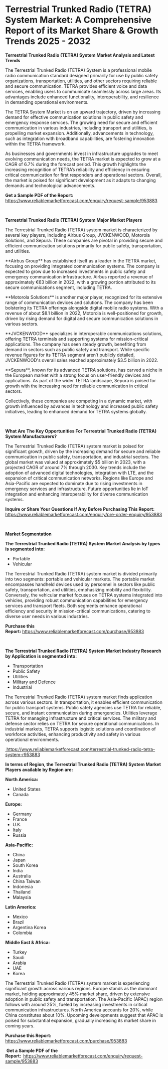 <p><h1>Terrestrial Trunked Radio (TETRA) System Market: A Comprehensive Report of its Market Share & Growth Trends 2025 - 2032</h1></p><p><strong>Terrestrial Trunked Radio (TETRA) System Market Analysis and Latest Trends</strong></p>
<p><p>The Terrestrial Trunked Radio (TETRA) System is a professional mobile radio communication standard designed primarily for use by public safety organizations, transportation, utilities, and other sectors requiring reliable and secure communication. TETRA provides efficient voice and data services, enabling users to communicate seamlessly across large areas. Its advantages include enhanced functionality, interoperability, and resilience in demanding operational environments.</p><p>The TETRA System Market is on an upward trajectory, driven by increasing demand for effective communication solutions in public safety and emergency response services. The growing need for secure and efficient communication in various industries, including transport and utilities, is propelling market expansion. Additionally, advancements in technology, such as integration with broadband capabilities, are fostering innovation within the TETRA framework.</p><p>As businesses and governments invest in infrastructure upgrades to meet evolving communication needs, the TETRA market is expected to grow at a CAGR of 6.7% during the forecast period. This growth highlights the increasing recognition of TETRA’s reliability and efficiency in ensuring critical communication for first responders and operational sectors. Overall, the market is poised for significant development as it adapts to changing demands and technological advancements.</p></p>
<p><strong>Get a Sample PDF of the Report:&nbsp;</strong> <a href="https://www.reliablemarketforecast.com/enquiry/request-sample/953883?utm_campaign=1080&utm_medium=2&utm_source=Github&utm_content=ia&utm_term=16042025&utm_id=terrestrial-trunked-radio-tetra-system">https://www.reliablemarketforecast.com/enquiry/request-sample/953883</a></p>
<p>&nbsp;</p>
<p><strong>Terrestrial Trunked Radio (TETRA) System Major Market Players</strong></p>
<p><p>The Terrestrial Trunked Radio (TETRA) system market is characterized by several key players, including Airbus Group, JVCKENWOOD, Motorola Solutions, and Sepura. These companies are pivotal in providing secure and efficient communication solutions primarily for public safety, transportation, and utilities.</p><p>**Airbus Group** has established itself as a leader in the TETRA market, focusing on providing integrated communication systems. The company is expected to grow due to increased investments in public safety and emergency communication infrastructure. Airbus reported a revenue of approximately €63 billion in 2022, with a growing portion attributed to its secure communications segment, including TETRA.</p><p>**Motorola Solutions** is another major player, recognized for its extensive range of communication devices and solutions. The company has been bolstering its TETRA offerings alongside digital mobile radio systems. With a revenue of about $8.1 billion in 2022, Motorola is well-positioned for growth, driven by rising demand for digital and secure communication solutions in various sectors.</p><p>**JVCKENWOOD** specializes in interoperable communications solutions, offering TETRA terminals and supporting systems for mission-critical applications. The company has seen steady growth, benefiting from demand in sectors such as public safety and transport. While specific revenue figures for its TETRA segment aren’t publicly detailed, JVCKENWOOD's overall sales reached approximately $3.5 billion in 2022. </p><p>**Sepura**, known for its advanced TETRA solutions, has carved a niche in the European market with a strong focus on user-friendly devices and applications. As part of the wider TETRA landscape, Sepura is poised for growth with the increasing need for reliable communication in critical sectors. </p><p>Collectively, these companies are competing in a dynamic market, with growth influenced by advances in technology and increased public safety initiatives, leading to enhanced demand for TETRA systems globally.</p></p>
<p>&nbsp;</p>
<p><strong>What Are The Key Opportunities For Terrestrial Trunked Radio (TETRA) System Manufacturers?</strong></p>
<p><p>The Terrestrial Trunked Radio (TETRA) system market is poised for significant growth, driven by the increasing demand for secure and reliable communication in public safety, transportation, and industrial sectors. The global market was valued at approximately $5 billion in 2023, with a projected CAGR of around 7% through 2030. Key trends include the adoption of advanced digital technologies, integration with LTE, and the expansion of critical communication networks. Regions like Europe and Asia-Pacific are expected to dominate due to rising investments in emergency services and infrastructure. Future opportunities lie in IoT integration and enhancing interoperability for diverse communication systems.</p></p>
<p><strong>Inquire or Share Your Questions If Any Before Purchasing This Report:</strong> <a href="https://www.reliablemarketforecast.com/enquiry/pre-order-enquiry/953883?utm_campaign=1080&utm_medium=2&utm_source=Github&utm_content=ia&utm_term=16042025&utm_id=terrestrial-trunked-radio-tetra-system">https://www.reliablemarketforecast.com/enquiry/pre-order-enquiry/953883</a></p>
<p>&nbsp;</p>
<p><strong>Market Segmentation</strong></p>
<p><strong>The Terrestrial Trunked Radio (TETRA) System Market Analysis by types is segmented into:</strong></p>
<p><ul><li>Portable</li><li>Vehicular</li></ul></p>
<p><p>The Terrestrial Trunked Radio (TETRA) system market is divided primarily into two segments: portable and vehicular markets. The portable market encompasses handheld devices used by personnel in sectors like public safety, transportation, and utilities, emphasizing mobility and flexibility. Conversely, the vehicular market focuses on TETRA systems integrated into vehicles, providing robust communication capabilities for emergency services and transport fleets. Both segments enhance operational efficiency and security in mission-critical communications, catering to diverse user needs in various industries.</p></p>
<p><strong>Purchase this Report:&nbsp;</strong><a href="https://www.reliablemarketforecast.com/purchase/953883?utm_campaign=1080&utm_medium=2&utm_source=Github&utm_content=ia&utm_term=16042025&utm_id=terrestrial-trunked-radio-tetra-system">https://www.reliablemarketforecast.com/purchase/953883</a></p>
<p>&nbsp;</p>
<p><strong>The Terrestrial Trunked Radio (TETRA) System Market Industry Research by Application is segmented into:</strong></p>
<p><ul><li>Transportation</li><li>Public Safety</li><li>Utilities</li><li>Military and Defence</li><li>Industrial</li></ul></p>
<p><p>The Terrestrial Trunked Radio (TETRA) system market finds application across various sectors. In transportation, it enables efficient communication for public transport systems. Public safety agencies use TETRA for reliable, secure, and instant communication during emergencies. Utilities leverage TETRA for managing infrastructure and critical services. The military and defense sector relies on TETRA for secure operational communications. In industrial markets, TETRA supports logistic solutions and coordination of workforce activities, enhancing productivity and safety in various operational environments.</p></p>
<p><a href="https://www.reliablemarketforecast.com/terrestrial-trunked-radio-tetra-system-r953883?utm_campaign=1080&utm_medium=2&utm_source=Github&utm_content=ia&utm_term=16042025&utm_id=terrestrial-trunked-radio-tetra-system">&nbsp;https://www.reliablemarketforecast.com/terrestrial-trunked-radio-tetra-system-r953883</a></p>
<p><strong>In terms of Region, the Terrestrial Trunked Radio (TETRA) System Market Players available by Region are:</strong></p>
<p>
    <p> <strong> North America: </strong>
        <ul>
            <li>United States</li>
            <li>Canada</li>
        </ul>
        </p> 
    <p> <strong> Europe: </strong>
        <ul>
            <li>Germany</li>
            <li>France</li>
            <li>U.K.</li>
            <li>Italy</li>
            <li>Russia</li>
        </ul>
        </p> 
    <p> <strong> Asia-Pacific: </strong>
        <ul>
            <li>China</li>
            <li>Japan</li>
            <li>South Korea</li>
            <li>India</li>
            <li>Australia</li>
            <li>China Taiwan</li>
            <li>Indonesia</li>
            <li>Thailand</li>
            <li>Malaysia</li>
        </ul>
        </p> 
    <p> <strong> Latin America: </strong>
        <ul>
            <li>Mexico</li>
            <li>Brazil</li>
            <li>Argentina Korea</li>
            <li>Colombia</li>
        </ul>
        </p> 
    <p> <strong> Middle East & Africa: </strong>
        <ul>
            <li>Turkey</li>
            <li>Saudi</li>
            <li>Arabia</li>
            <li>UAE</li>
            <li>Korea</li>
        </ul>
    </p>
    </p>
<p><p>The Terrestrial Trunked Radio (TETRA) system market is experiencing significant growth across various regions. Europe stands as the dominant market, holding approximately 45% market share, driven by extensive adoption in public safety and transportation. The Asia-Pacific (APAC) region follows with around 25%, fueled by increasing investments in critical communication infrastructures. North America accounts for 20%, while China constitutes about 10%. Upcoming developments suggest that APAC is poised for substantial expansion, gradually increasing its market share in coming years.</p></p>
<p><strong>Purchase this Report: </strong><a href="https://www.reliablemarketforecast.com/purchase/953883?utm_campaign=1080&utm_medium=2&utm_source=Github&utm_content=ia&utm_term=16042025&utm_id=terrestrial-trunked-radio-tetra-system">https://www.reliablemarketforecast.com/purchase/953883</a></p>
<p>&nbsp;<strong>Get a Sample PDF of the Report:&nbsp;&nbsp;</strong><a href="https://www.reliablemarketforecast.com/enquiry/request-sample/953883?utm_campaign=1080&utm_medium=2&utm_source=Github&utm_content=ia&utm_term=16042025&utm_id=terrestrial-trunked-radio-tetra-system">https://www.reliablemarketforecast.com/enquiry/request-sample/953883</a></p>
<p><strong></strong></p>
<p><p></p><p></p><p></p></p>